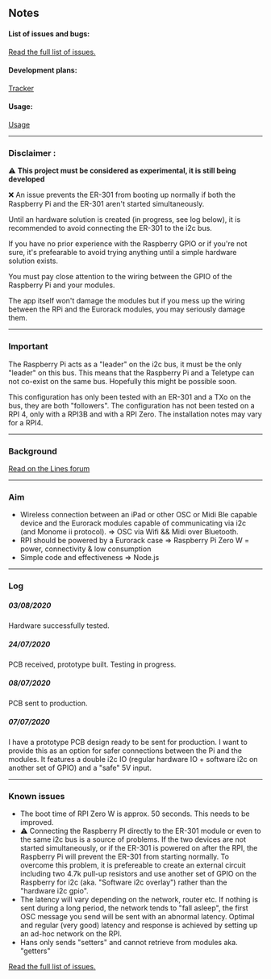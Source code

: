 ## Notes

#### List of issues and bugs:

[Read the full list of issues.](https://github.com/nordseele/hans/issues) 

#### Development plans:

[Tracker](/docs/tracker.md) 


#### Usage:

[Usage](/docs/usage.md) 

____


### Disclaimer : 

⚠️ **This project must be considered as experimental, it is still being developed**

❌ An issue prevents the ER-301 from booting up normally if both the Raspberry Pi and the ER-301 aren't started simultaneously.  

Until an hardware solution is created (in progress, see log below), it is recommended to avoid connecting the ER-301 to the i2c bus.



If you have no prior experience with the Raspberry GPIO or if you're not sure, it's prefearable to avoid trying anything until a simple hardware solution exists. 

You must pay close attention to the wiring between the GPIO of the Raspberry Pi and your modules. 

The app itself won't damage the modules but if you mess up the wiring between the RPi and the Eurorack modules, you may seriously damage them.

____

### Important

The Raspberry Pi acts as a "leader" on the i2c bus, it must be the only "leader" on this bus. This means that the Raspberry Pi and a Teletype can not co-exist on the same bus. Hopefully this might be possible soon.

This configuration has only been tested with an ER-301 and a TXo on the bus, they are both "followers". The configuration has not been tested on a RPI 4, only with a RPI3B and with a RPI Zero. The installation notes may vary for a RPI4.

____

### Background 

[Read on the Lines forum](https://llllllll.co/t/controlling-txo-er-301-etc-wirelessly-using-osc-node-and-a-rpi/33680)


____

### Aim

- Wireless connection between an iPad or other OSC or Midi Ble capable device and the Eurorack modules capable of communicating via i2c (and Monome ii protocol). => OSC via Wifi && Midi over Bluetooth. 
- RPI should be powered by a Eurorack case => Raspberry Pi Zero W = power, connectivity & low consumption 
- Simple code and effectiveness => Node.js


____

### Log

##### 03/08/2020

Hardware successfully tested. 

##### 24/07/2020

PCB received, prototype built. Testing in progress. 

##### 08/07/2020

PCB sent to production.

##### 07/07/2020

I have a prototype PCB design ready to be sent for production. I want to provide this as an option for safer connections between the Pi and the modules. It features a double i2c IO (regular hardware IO + software i2c on another set of GPIO) and a "safe" 5V input.


_____

### Known issues 

- The boot time of RPI Zero W is approx. 50 seconds. This needs to be improved. 
- ⚠️ Connecting the Raspberry PI directly to the ER-301 module or even to the same i2c bus is a source of problems. If the two devices are not started simultaneously, or if the ER-301 is powered on after the RPI, the Raspberry Pi will prevent the ER-301 from starting normally. To overcome this problem, it is prefereable to create an external circuit including two 4.7k pull-up resistors and use another set of GPIO on the Raspberry for i2c (aka. "Software i2c overlay") rather than the "hardware i2c gpio".
- The latency will vary depending on the network, router etc. If nothing is sent during a long period, the network tends to "fall asleep", the first OSC message you send will be sent with an abnormal latency. Optimal and regular (very good) latency and response is achieved by setting up an ad-hoc network on the RPI. 
- Hans only sends "setters" and cannot retrieve from modules aka. "getters" 

[Read the full list of issues.](https://github.com/nordseele/hans/issues) 



